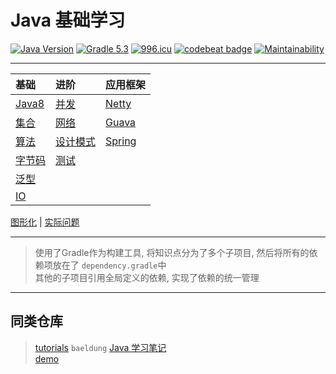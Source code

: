 # Java 基础学习

[![Java Version](https://img.shields.io/badge/JDK-Java%208-red.svg)](https://www.java.com/zh_CN/download/)
[![Gradle 5.3](https://img.shields.io/badge/Gradle-5.3-green.svg)](https://docs.gradle.org/5.3/userguide/userguide.html)
[![996.icu](https://img.shields.io/badge/link-996.icu-red.svg)](https://996.icu)
[![codebeat badge](https://codebeat.co/badges/9145f9a8-a1aa-4c67-bb2b-f9dd12e924d4)](https://codebeat.co/projects/github-com-kuangcp-javabase-master)
[![Maintainability](https://api.codeclimate.com/v1/badges/23134c0d2348845fecec/maintainability)](https://codeclimate.com/github/Kuangcp/JavaBase/maintainability)

************************

| 基础  | 进阶 | 应用框架 |
|:----|:----|:----|
| [Java8](/java-8)        | [并发](/java-concurrency) | [Netty](/java-netty)|
| [集合](/java-collection) | [网络](/java-network)     |  [Guava](/java-guava)|
| [算法](/java-algorithms) | [设计模式](/java-pattern) | [Spring](/java-spring)
| [字节码](/java-class)    | [测试](/java-test)    |
| [泛型](/java-generic)    | |
| [IO](/java-io)          | |  |

[图形化](/java-gui) | [实际问题](/java-question)

************************

> 使用了Gradle作为构建工具, 将知识点分为了多个子项目, 然后将所有的依赖项放在了 `dependency.gradle`中  
> 其他的子项目引用全局定义的依赖, 实现了依赖的统一管理

************************

## 同类仓库
> [tutorials](https://github.com/eugenp/tutorials) `baeldung` 
> [Java 学习笔记](https://github.com/brianway/java-learning)  
> [demo](https://gitee.com/code4everything/demo)  

